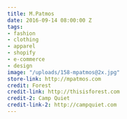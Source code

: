 ```yaml
---
title: M.Patmos
date: 2016-09-14 08:00:00 Z
tags:
- fashion
- clothing
- apparel
- shopify
- e-commerce
- design
image: "/uploads/158-mpatmos@2x.jpg"
store-link: http://mpatmos.com
credit: Forest
credit-link: http://thisisforest.com
credit-2: Camp Quiet
credit-link-2: http://campquiet.com
---
```


